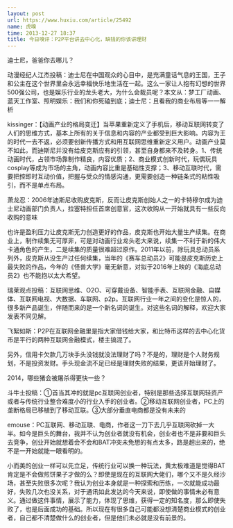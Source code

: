```yaml
---
layout: post
url: https://www.huxiu.com/article/25492
name: 虎嗅
time: 2013-12-27 18:37
title: 今日嗅评：P2P平台讲去中心化，缺钱的你该讲理财
---
```

迪士尼，爸爸你去哪儿？

动漫经纪人江杰投稿：迪士尼在中国观众的心目中，是充满童话气息的王国，王子和公主在这个世界里会永远幸福快乐地生活在一起。这么一家让人抱有幻想的世界500强公司，也是娱乐行业的龙头老大，为什么会裁员呢？本文从：梦工厂动画、蓝天工作室、照明娱乐：我们和你死磕到底；迪士尼：且看我的商业布局等一一解析

kissinger：【动画产业的格局变迁】当苹果重新定义了手机后，移动互联网转变了人们的思维方式，基本上所有的关于信息和内容的产业都受到巨大影响。内容为王的时代一去不返，必须要创新传播方式和用互联网思维重新定义用户。动画产业莫不如此，而迪斯尼并没有给皮克斯应有的引领，甚至自身都来不及转身。1、传统动画时代，占领市场靠制作精良，内容优质；2、商业模式创新时代，玩偶玩具cosplay等成为市场的主角，动画内容比重是基础性支撑；3、移动互联时代，需要把控即时互动价值，把握与受众的情感沟通，更需要创造一种链条式的粘性吸引，而不是单点布局。

萧龙忍：2006年迪斯尼收购皮克斯，反而让皮克斯创始人之一的卡特穆尔成为迪士尼动画部门负责人，拉塞特担任首席创意官，这次收购从一开始就具有一些反向收购的意味

也许是盈利压力让皮克斯无力创造更好的作品，皮克斯也开始大量生产续集。在商业上，制作续集无可厚非，可是对动画行业龙头老大来说，续集一不利于新的伟大卡通角色的产生，二是续集的质量很难超过原作。2011年以前，除玩具总动员系列外，皮克斯从没生产过任何续集，当年的《赛车总动员2》可能是皮克斯历史上最失败的作品，今年的《怪兽大学》毫无新意，对拟于2016年上映的《海底总动员2》也不能抱以太大希望。

瑞莱观点投稿：互联网思维、O2O、可穿戴设备、智能手表、互联网金融、自媒体、互联网电视、大数据、车联网、p2p。互联网行业一年之间的变化是惊人的，很多新产品诞生，伴随而来的是一个新名词的诞生。对这些名词的解释，欢迎大家发表不同见解。

飞絮如斯：P2P在互联网金融里是指大家借钱给大家，和比特币这样的去中心化货币是平行的两种互联网金融模式，楼主搞混了。

另外，信用卡欠款几万块手头没钱就没法理财了吗？不是的，理财是个人财务规划，不是投资发财。手头现金流不足已经是理财失败的结果，更该开始理财了。

2014，哪些猪会被屠杀得更快一些？

斗牛士投稿：①首当其冲的就是pc互联网创业者，特别是那些选择互联网轻资产或者与传统行业整合难度小的行业入手的创业者。②移动互联网创业者，PC上的垄断格局已移植到了移动互联。③大部分垂直电商都是没有未来的

emouse：PC互联网、移动互联、电商，作者这一刀下去几乎互联网砍掉一大半。如今是巨头的舞台，我并不认为创业者就没有机会，创业者也不是非要和巨头去竞争，创业开始就想着会不会和BAT冲突未免想的有点太多，路是趟出来的，绝不是一开始就能一眼看明的。

小而美的创业一样可以先立足，传统行业可以换一种玩法，黄太极难道是觉得BAT肯定是不会做煎饼果子才做的么？即使是现在的互联网大佬们，哪个又不是久经沙场，甚至失败很多次呢？我认为创业本身就是一种探索和历练，一次就能成功最好，失败几次也没关系，对于通讯如此发达的今天来说，即使做的事情未必有意义。通过做这件事情，展示了能力，体现了思维，获得一定的知名度，那么即使失败了，也是后面成功的基础。所以现在有很多自己可能都没想清楚商业模式的创业者，自己都不清楚做什么的创业者，但是他们未必就是没有前景的。

